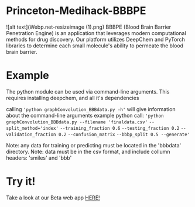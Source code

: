 # Princeton-Medihack-BBBPE
![alt text](Webp.net-resizeimage (1).png)
BBBPE (Blood Brain Barrier Penetration Engine) is an application that leverages modern computational methods for drug discovery. Our platform utilizes DeepChem and PyTorch libraries to determine each small molecule's ability to permeate the blood brain barrier. 

# Example
The python module can be used via command-line arguments.
This requires installing deepchem, and all it's dependencies

calling `'python graphConvolution_BBBdata.py -h'` will give information
about the command-line arguments
example python call:
     `'python graphConvolution_BBBdata.py --filename 'finaldata.csv'`
                                         `--split_method='index'`
                                         `--training_fraction 0.6` 
                                         `--testing_fraction 0.2`
                                         `--validation_fraction 0.2`
                                         `--confusion_matrix`
                                         `--bbbp_split 0.5 --generate'`

Note: any data for training or predicting must be located in the 'bbbdata' directory.
Note: data must be in the csv format, and include collumn headers: 'smiles' and 'bbb' 

# Try it!
Take a look at our Beta web app [HERE!](http://coderrick.github.io/)
